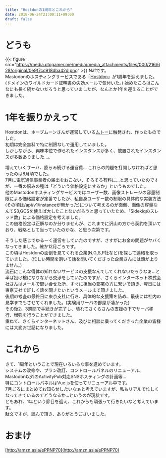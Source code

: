 ```yaml
---
title: "Hostdonの1周年とこれから"
date: 2018-06-24T21:00:11+09:00
draft: false
---
```

# どうも  
{{< figure src="https://media.otogamer.me/media/media_attachments/files/000/216/628/original/0e9f7cc918dba42d.png" >}}
Nafです。  
Mastodonのホスティングサービスである「[Hostdon](https://hostdon.jp)」が1周年を迎えました。  (ドメインのワイルドカード証明書の失効メールで気付いた。)
始めたころはこんなにも長く続かないだろうと思っていましたが、なんとか1年を迎えることができました。  

# 1年を振りかえって  
Hostdonは、ホープムーンさんが運営している[ムトー](https://free.m.to)に触発され、作ったものでした。  
初期は完全無料で特に制限なしで運用していました。  
しかしながら、興味本位で作られたインスタンスが多く、放置されたインスタンスが多数ありました…。  

増えていくサーバ、膨らみ続ける運営費… これらの問題を打開しなければと思ったのは8月頃でした。  
7月に電気通信事業者の届出をおこない、そろそろ有料に…と思っていたのですが、一番の悩みの種は「どういう価格設定にするか」というものでした。  
他のMastodonホスティングサービスではユーザー数、画像ストレージの容量制限による価格設定が定番でしたが、私自身ユーザー数の制限の具体的な実装方法(その頃は/api/v1/instanceが無かった)について考えるのが面倒、画像の容量なんてS3,GCSを使えば大したことないだろうと思っていたため、「Sidekiqのスレッド数」による価格設定を考えました。  
この価格設定は正解なのか分りませんが、これまでに沢山の方から契約を頂いており、戦略として当っていたのかな、と思う次第です。 

そうした感じでゆるーく運営をしていたのですが、さすがにお金の問題がヤバくなってきました。確か12月ごろです。  
この頃はHostdonの面倒を見てくれる企業(N,G,S,P社など)を探して連絡を取っていました。(忙しい時間を割いて話を聞いてくださった企業さんには頭が上りません。)  
流石にこんな得体の知れないサービスの支援なんてしてくれないだろうなぁ…と半ば投げ槍になりながら交渉をしていたのですが、さくらインターネット株式会社さんはメールで問い合せた所、すぐに担当の部署の方に繋いで頂き、翌日には東京支社で詳しく話を聞きたいというメールまで頂きました。  
後期の考査の最終日に東京支社に行き、具体的な支援策を詰め、最後には社内の見学までもさせてくれました。(実験用サーバの部屋が凄かった)  
その後2、3週間で手続きが完了し、晴れてさくらさんの支援の下でサーバ移行、増強を行うことができました。  
重ねて、さくらインターネットさん、及びに相談に乗ってくださった企業の皆様には大変お世話になりました。  

# これから  
さて、1周年ということで現在いろいろな事を進めています。  
システムの改修や、プラン改訂、コントロールパネルのリニューアル、Mastodon以外のActivityPub対応SNSホスティングの計画等…  
特にコントロールパネルはVue.jsを使ってリニューアル中です。  
7月ごろにまとめてお知らせしたいなぁと考えていますが、私もリアルで忙しくなってきているのでどうなるか…というのが現状です。  
ともあれ、1年という節目を迎え、これからも頑張って行きたいなと考えています。  
駄文ですが、読んで頂き、ありがとうごさいました。  

# おまけ  
[http://amzn.asia/ePPNP70](http://amzn.asia/ePPNP70)
